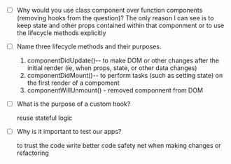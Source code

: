 - [ ] Why would you use class component over function components (removing hooks from the question)?
      The only reason I can see is to keep state and other props contained within that componment or to use the lifecycle methods explicitly

* [ ] Name three lifecycle methods and their purposes.

  1. componentDidUpdate()-- to make DOM or other changes after the initial render (ie, when props, state, or other data changes)
  2. componentDidMount()-- to perform tasks (such as setting state) on the first render of a compoment
  3. componentWillUnmount() - removed componnent from DOM

- [ ] What is the purpose of a custom hook?

  reuse stateful logic

- [ ] Why is it important to test our apps?

  to trust the code
  write better code
  safety net when making changes or refactoring
